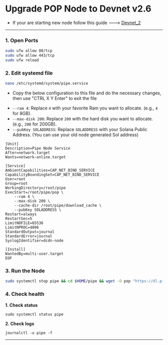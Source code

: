 # Upgrade POP Node to Devnet v2.6

- If your are starting new node follow this guide ---> [Devnet_2](https://github.com/colonyairdrops/pipe_popCDN/blob/main/Devnet_2.md)

---

### 1. Open Ports
```bash
sudo ufw allow 80/tcp
sudo ufw allow 443/tcp
sudo ufw reload
```

### 2. Edit systemd file
```bash
nano /etc/systemd/system/pipe.service
```
- Copy the below configuration to this file and do the necessary changes, then use "CTRL X Y Enter" to exit the file
* `--ram 4`: Replace `4` with your favorite Ram you want to allocate. (e.g., `4` for 8GB).
* `--max-disk 200`: Replace `200` with the hard disk you want to allocate. (e.g., `200` for 200GB).
* `--pubKey SOLADDRESS`: Replace `SOLADDRESS` with your Solana Public Address. (You can use your old node generated Sol address)
```
[Unit]
Description=Pipe Node Service
After=network.target
Wants=network-online.target

[Service]
AmbientCapabilities=CAP_NET_BIND_SERVICE
CapabilityBoundingSet=CAP_NET_BIND_SERVICE
User=root
Group=root
WorkingDirectory=/root/pipe
ExecStart=/root/pipe/pop \
    --ram 4 \
    --max-disk 200 \
    --cache-dir /root/pipe/download_cache \
    --pubKey SOLADDRESS \
Restart=always
RestartSec=5
LimitNOFILE=65536
LimitNPROC=4096
StandardOutput=journal
StandardError=journal
SyslogIdentifier=dcdn-node

[Install]
WantedBy=multi-user.target
EOF
```

### 3. Run the Node
```bash
sudo systemctl stop pipe && cd $HOME/pipe && wget -O pop "https://dl.pipecdn.app/v0.2.6/pop" && chmod +x pop && sudo systemctl daemon-reload && sudo systemctl restart pipe
```

### 4. Check health
**1. Check status**
```
sudo systemctl status pipe
```
**2. Check logs**
```
journalctl -u pipe -f
```

---
